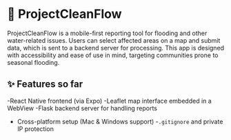 # 🌊 ProjectCleanFlow

ProjectCleanFlow is a mobile-first reporting tool for flooding and other water-related issues. Users can select affected areas on a map and submit data, which is sent to a backend server for processing. This app is designed with accessibility and ease of use in mind, targeting communities prone to seasonal flooding.

## ✨ Features so far

-React Native frontend (via Expo)
-Leaflet map interface embedded in a WebView
-Flask backend server for handling reports
- Cross-platform setup (Mac & Windows support)
-`.gitignore` and private IP protection
